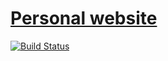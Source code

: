 # [Personal website](http://www.nijholt.org/)

[![Build Status](https://travis-ci.org/basnijholt/nijholt.org.svg?branch=master)](https://travis-ci.org/basnijholt/nijholt.org)